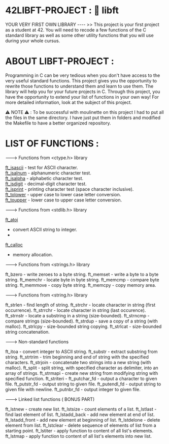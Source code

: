 # 42LIBFT-PROJECT : 🧰 libft
YOUR VERY FIRST OWN LIBRARY ---- >> This project is your first project as a student at 42. You will need to recode a few functions of the C standard library as well as some other utility functions that you will use during your whole cursus.
# ABOUT LIBFT-PROJECT :
Programming in C can be very tedious when you don't have access to the very useful standard functions.
This project gives you the opportunity to rewrite those functions to understand them and learn to use them.
The library will help you for your future projects in C. Through this project, you have the opportunity
to extend your list of functions in your own way! For more detailed information, look at the subject of this project.

⚠️ NOTE ⚠️ : To be successful with moulinette on this project I had to put all the files in the same directory. I have just put them in folders and modified the Makefile to have a better organized repository.
# LIST OF FUNCTIONS :

---> Functions from <ctype.h> library

[ft_isascii](https://github.com/SWEETBEAVER/LIBFT-PROJECT/blob/main/libft/ft_isascii.c) - test for ASCII character.                                         
[ft_isalnum](https://github.com/SWEETBEAVER/LIBFT-PROJECT/blob/main/libft/ft_isalnum.c) - alphanumeric character test.                                    
[ft_isalpha](https://github.com/SWEETBEAVER/LIBFT-PROJECT/blob/main/libft/ft_isalpha.c) - alphabetic character test.                                      
[ft_isdigit](https://github.com/SWEETBEAVER/LIBFT-PROJECT/blob/main/libft/ft_isdigit.c) - decimal-digit character test.                                    
[ft_isprint](https://github.com/SWEETBEAVER/LIBFT-PROJECT/blob/main/libft/ft_isprint.c) - printing character test (space character inclusive).            
[ft_tolower](https://github.com/SWEETBEAVER/LIBFT-PROJECT/blob/main/libft/ft_tolower.c) - upper case to lower case letter conversion.                      
[ft_toupper](https://github.com/SWEETBEAVER/LIBFT-PROJECT/blob/main/libft/ft_toupper.c) - lower case to upper case letter conversion.                      

---> Functions from <stdlib.h> library

[ft_atoi](https://github.com/SWEETBEAVER/LIBFT-PROJECT/blob/main/libft/ft_atoi.c)
 - convert ASCII string to integer.
 - 
[ft_calloc](https://github.com/SWEETBEAVER/LIBFT-PROJECT/blob/main/libft/ft_calloc.c)
 - memory allocation.

---> Functions from <strings.h> library

ft_bzero - write zeroes to a byte string.
ft_memset - write a byte to a byte string.
ft_memchr - locate byte in byte string.
ft_memcmp - compare byte string.
ft_memmove - copy byte string.
ft_memcpy - copy memory area.

---> Functions from <string.h> library

ft_strlen - find length of string.
ft_strchr - locate character in string (first occurrence).
ft_strrchr - locate character in string (last occurence).
ft_strnstr - locate a substring in a string (size-bounded).
ft_strncmp - compare strings (size-bounded).
ft_strdup - save a copy of a string (with malloc).
ft_strlcpy - size-bounded string copying.
ft_strlcat - size-bounded string concatenation.

---> Non-standard functions

ft_itoa - convert integer to ASCII string.
ft_substr - extract substring from string.
ft_strtrim - trim beginning and end of string with the specified characters.
ft_strjoin - concatenate two strings into a new string (with malloc).
ft_split - split string, with specified character as delimiter, into an array of strings.
ft_strmapi - create new string from modifying string with specified function.
ft_striteri -
ft_putchar_fd - output a character to given file.
ft_putstr_fd - output string to given file.
ft_putendl_fd - output string to given file with newline.
ft_putnbr_fd - output integer to given file.

---> Linked list functions ( BONUS PART)

ft_lstnew - create new list.
ft_lstsize - count elements of a list.
ft_lstlast - find last element of list.
ft_lstadd_back - add new element at end of list.
ft_lstadd_front - add new element at beginning of list.
ft_lstdelone - delete element from list.
ft_lstclear - delete sequence of elements of list from a starting point.
ft_lstiter - apply function to content of all list's elements.
ft_lstmap - apply function to content of all list's elements into new list.


